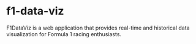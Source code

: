 # f1-data-viz
F1DataViz is a web application that provides real-time and historical data visualization for Formula 1 racing enthusiasts.
